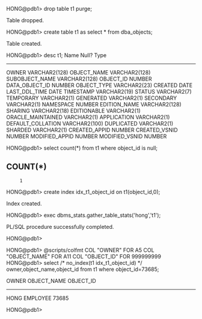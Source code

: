 
HONG@pdb1> drop table t1 purge;

Table dropped.

HONG@pdb1> create table t1 as select * from dba_objects;

Table created.

HONG@pdb1> desc t1;
 Name                                      Null?    Type
 ----------------------------------------- -------- ----------------------------
 OWNER                                              VARCHAR2(128)
 OBJECT_NAME                                        VARCHAR2(128)
 SUBOBJECT_NAME                                     VARCHAR2(128)
 OBJECT_ID                                          NUMBER
 DATA_OBJECT_ID                                     NUMBER
 OBJECT_TYPE                                        VARCHAR2(23)
 CREATED                                            DATE
 LAST_DDL_TIME                                      DATE
 TIMESTAMP                                          VARCHAR2(19)
 STATUS                                             VARCHAR2(7)
 TEMPORARY                                          VARCHAR2(1)
 GENERATED                                          VARCHAR2(1)
 SECONDARY                                          VARCHAR2(1)
 NAMESPACE                                          NUMBER
 EDITION_NAME                                       VARCHAR2(128)
 SHARING                                            VARCHAR2(18)
 EDITIONABLE                                        VARCHAR2(1)
 ORACLE_MAINTAINED                                  VARCHAR2(1)
 APPLICATION                                        VARCHAR2(1)
 DEFAULT_COLLATION                                  VARCHAR2(100)
 DUPLICATED                                         VARCHAR2(1)
 SHARDED                                            VARCHAR2(1)
 CREATED_APPID                                      NUMBER
 CREATED_VSNID                                      NUMBER
 MODIFIED_APPID                                     NUMBER
 MODIFIED_VSNID                                     NUMBER

HONG@pdb1> select count(*) from t1 where object_id is null;

  COUNT(*)
----------
         1

HONG@pdb1> create index idx_t1_object_id on t1(object_id,0);

Index created.

HONG@pdb1> exec dbms_stats.gather_table_stats('hong','t1');

PL/SQL procedure successfully completed.

HONG@pdb1> 

HONG@pdb1> @scripts/colfmt
COL "OWNER"                          FOR A5
COL "OBJECT_NAME"                    FOR A11
COL "OBJECT_ID"                      FOR 999999999
HONG@pdb1> select /* no_index(t1 idx_t1_object_id) */ owner,object_name,object_id from t1 where object_id=73685;

OWNER OBJECT_NAME  OBJECT_ID
----- ----------- ----------
HONG  EMPLOYEE         73685

HONG@pdb1> 